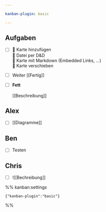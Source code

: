 ```yaml
---

kanban-plugin: basic

---
```


## Aufgaben

- [ ] 🔴 Karte hinzufügen<br>🔴 Datei per D&D<br>🔴 Karte mit Markdown (Embedded Links, ...)<br>🔴 Karte verschieben
- [ ] Weiter [[Fertig]]
- [ ] **Fett**<br><br>[[Beschreibung]]


## Alex

- [ ] [[Diagramme]]


## Ben

- [ ] Testen


## Chris

- [ ] ![[Bechreibung]]




%% kanban:settings
```
{"kanban-plugin":"basic"}
```
%%